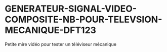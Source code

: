 # GENERATEUR-SIGNAL-VIDEO-COMPOSITE-NB-POUR-TELEVSION-MECANIQUE-DFT123
Petite mire vidéo pour tester un téléviseur mécanique
